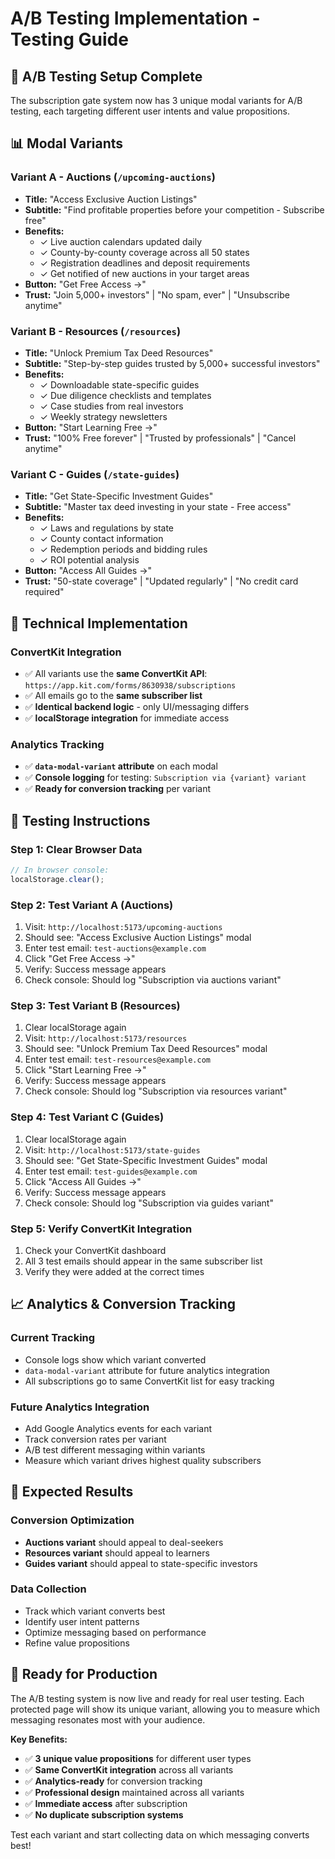 # A/B Testing Implementation - Testing Guide

## 🎯 **A/B Testing Setup Complete**

The subscription gate system now has 3 unique modal variants for A/B testing, each targeting different user intents and value propositions.

## 📊 **Modal Variants**

### **Variant A - Auctions (`/upcoming-auctions`)**
- **Title:** "Access Exclusive Auction Listings"
- **Subtitle:** "Find profitable properties before your competition - Subscribe free"
- **Benefits:**
  - ✓ Live auction calendars updated daily
  - ✓ County-by-county coverage across all 50 states
  - ✓ Registration deadlines and deposit requirements
  - ✓ Get notified of new auctions in your target areas
- **Button:** "Get Free Access →"
- **Trust:** "Join 5,000+ investors" | "No spam, ever" | "Unsubscribe anytime"

### **Variant B - Resources (`/resources`)**
- **Title:** "Unlock Premium Tax Deed Resources"
- **Subtitle:** "Step-by-step guides trusted by 5,000+ successful investors"
- **Benefits:**
  - ✓ Downloadable state-specific guides
  - ✓ Due diligence checklists and templates
  - ✓ Case studies from real investors
  - ✓ Weekly strategy newsletters
- **Button:** "Start Learning Free →"
- **Trust:** "100% Free forever" | "Trusted by professionals" | "Cancel anytime"

### **Variant C - Guides (`/state-guides`)**
- **Title:** "Get State-Specific Investment Guides"
- **Subtitle:** "Master tax deed investing in your state - Free access"
- **Benefits:**
  - ✓ Laws and regulations by state
  - ✓ County contact information
  - ✓ Redemption periods and bidding rules
  - ✓ ROI potential analysis
- **Button:** "Access All Guides →"
- **Trust:** "50-state coverage" | "Updated regularly" | "No credit card required"

## 🔧 **Technical Implementation**

### **ConvertKit Integration**
- ✅ All variants use the **same ConvertKit API**: `https://app.kit.com/forms/8630938/subscriptions`
- ✅ All emails go to the **same subscriber list**
- ✅ **Identical backend logic** - only UI/messaging differs
- ✅ **localStorage integration** for immediate access

### **Analytics Tracking**
- ✅ **`data-modal-variant` attribute** on each modal
- ✅ **Console logging** for testing: `Subscription via {variant} variant`
- ✅ **Ready for conversion tracking** per variant

## 🧪 **Testing Instructions**

### **Step 1: Clear Browser Data**
```javascript
// In browser console:
localStorage.clear();
```

### **Step 2: Test Variant A (Auctions)**
1. Visit: `http://localhost:5173/upcoming-auctions`
2. Should see: "Access Exclusive Auction Listings" modal
3. Enter test email: `test-auctions@example.com`
4. Click "Get Free Access →"
5. Verify: Success message appears
6. Check console: Should log "Subscription via auctions variant"

### **Step 3: Test Variant B (Resources)**
1. Clear localStorage again
2. Visit: `http://localhost:5173/resources`
3. Should see: "Unlock Premium Tax Deed Resources" modal
4. Enter test email: `test-resources@example.com`
5. Click "Start Learning Free →"
6. Verify: Success message appears
7. Check console: Should log "Subscription via resources variant"

### **Step 4: Test Variant C (Guides)**
1. Clear localStorage again
2. Visit: `http://localhost:5173/state-guides`
3. Should see: "Get State-Specific Investment Guides" modal
4. Enter test email: `test-guides@example.com`
5. Click "Access All Guides →"
6. Verify: Success message appears
7. Check console: Should log "Subscription via guides variant"

### **Step 5: Verify ConvertKit Integration**
1. Check your ConvertKit dashboard
2. All 3 test emails should appear in the same subscriber list
3. Verify they were added at the correct times

## 📈 **Analytics & Conversion Tracking**

### **Current Tracking**
- Console logs show which variant converted
- `data-modal-variant` attribute for future analytics integration
- All subscriptions go to same ConvertKit list for easy tracking

### **Future Analytics Integration**
- Add Google Analytics events for each variant
- Track conversion rates per variant
- A/B test different messaging within variants
- Measure which variant drives highest quality subscribers

## 🎯 **Expected Results**

### **Conversion Optimization**
- **Auctions variant** should appeal to deal-seekers
- **Resources variant** should appeal to learners
- **Guides variant** should appeal to state-specific investors

### **Data Collection**
- Track which variant converts best
- Identify user intent patterns
- Optimize messaging based on performance
- Refine value propositions

## 🚀 **Ready for Production**

The A/B testing system is now live and ready for real user testing. Each protected page will show its unique variant, allowing you to measure which messaging resonates most with your audience.

**Key Benefits:**
- ✅ **3 unique value propositions** for different user types
- ✅ **Same ConvertKit integration** across all variants
- ✅ **Analytics-ready** for conversion tracking
- ✅ **Professional design** maintained across all variants
- ✅ **Immediate access** after subscription
- ✅ **No duplicate subscription systems**

Test each variant and start collecting data on which messaging converts best!




